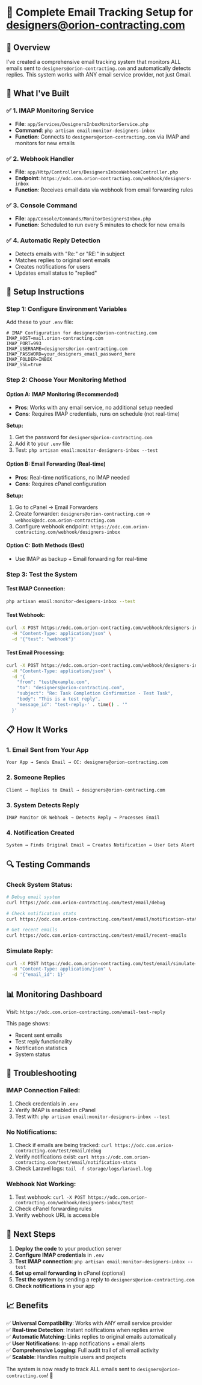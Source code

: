 # 📧 Complete Email Tracking Setup for designers@orion-contracting.com

## 🎯 **Overview**

I've created a comprehensive email tracking system that monitors ALL emails sent to `designers@orion-contracting.com` and automatically detects replies. This system works with ANY email service provider, not just Gmail.

## 🔧 **What I've Built**

### ✅ **1. IMAP Monitoring Service**
- **File**: `app/Services/DesignersInboxMonitorService.php`
- **Command**: `php artisan email:monitor-designers-inbox`
- **Function**: Connects to `designers@orion-contracting.com` via IMAP and monitors for new emails

### ✅ **2. Webhook Handler**
- **File**: `app/Http/Controllers/DesignersInboxWebhookController.php`
- **Endpoint**: `https://odc.com.orion-contracting.com/webhook/designers-inbox`
- **Function**: Receives email data via webhook from email forwarding rules

### ✅ **3. Console Command**
- **File**: `app/Console/Commands/MonitorDesignersInbox.php`
- **Function**: Scheduled to run every 5 minutes to check for new emails

### ✅ **4. Automatic Reply Detection**
- Detects emails with "Re:" or "RE:" in subject
- Matches replies to original sent emails
- Creates notifications for users
- Updates email status to "replied"

## 🚀 **Setup Instructions**

### **Step 1: Configure Environment Variables**

Add these to your `.env` file:

```env
# IMAP Configuration for designers@orion-contracting.com
IMAP_HOST=mail.orion-contracting.com
IMAP_PORT=993
IMAP_USERNAME=designers@orion-contracting.com
IMAP_PASSWORD=your_designers_email_password_here
IMAP_FOLDER=INBOX
IMAP_SSL=true
```

### **Step 2: Choose Your Monitoring Method**

#### **Option A: IMAP Monitoring (Recommended)**
- **Pros**: Works with any email service, no additional setup needed
- **Cons**: Requires IMAP credentials, runs on schedule (not real-time)

**Setup:**
1. Get the password for `designers@orion-contracting.com`
2. Add it to your `.env` file
3. Test: `php artisan email:monitor-designers-inbox --test`

#### **Option B: Email Forwarding (Real-time)**
- **Pros**: Real-time notifications, no IMAP needed
- **Cons**: Requires cPanel configuration

**Setup:**
1. Go to cPanel → Email Forwarders
2. Create forwarder: `designers@orion-contracting.com` → `webhook@odc.com.orion-contracting.com`
3. Configure webhook endpoint: `https://odc.com.orion-contracting.com/webhook/designers-inbox`

#### **Option C: Both Methods (Best)**
- Use IMAP as backup + Email forwarding for real-time

### **Step 3: Test the System**

#### **Test IMAP Connection:**
```bash
php artisan email:monitor-designers-inbox --test
```

#### **Test Webhook:**
```bash
curl -X POST https://odc.com.orion-contracting.com/webhook/designers-inbox/test \
  -H "Content-Type: application/json" \
  -d '{"test": "webhook"}'
```

#### **Test Email Processing:**
```bash
curl -X POST https://odc.com.orion-contracting.com/webhook/designers-inbox \
  -H "Content-Type: application/json" \
  -d '{
    "from": "test@example.com",
    "to": "designers@orion-contracting.com",
    "subject": "Re: Task Completion Confirmation - Test Task",
    "body": "This is a test reply",
    "message_id": "test-reply-' . time() . '"
  }'
```

## 📋 **How It Works**

### **1. Email Sent from Your App**
```
Your App → Sends Email → CC: designers@orion-contracting.com
```

### **2. Someone Replies**
```
Client → Replies to Email → designers@orion-contracting.com
```

### **3. System Detects Reply**
```
IMAP Monitor OR Webhook → Detects Reply → Processes Email
```

### **4. Notification Created**
```
System → Finds Original Email → Creates Notification → User Gets Alert
```

## 🔍 **Testing Commands**

### **Check System Status:**
```bash
# Debug email system
curl https://odc.com.orion-contracting.com/test/email/debug

# Check notification stats
curl https://odc.com.orion-contracting.com/test/email/notification-stats

# Get recent emails
curl https://odc.com.orion-contracting.com/test/email/recent-emails
```

### **Simulate Reply:**
```bash
curl -X POST https://odc.com.orion-contracting.com/test/email/simulate-reply \
  -H "Content-Type: application/json" \
  -d '{"email_id": 1}'
```

## 📊 **Monitoring Dashboard**

Visit: `https://odc.com.orion-contracting.com/email-test-reply`

This page shows:
- Recent sent emails
- Test reply functionality
- Notification statistics
- System status

## 🚨 **Troubleshooting**

### **IMAP Connection Failed:**
1. Check credentials in `.env`
2. Verify IMAP is enabled in cPanel
3. Test with: `php artisan email:monitor-designers-inbox --test`

### **No Notifications:**
1. Check if emails are being tracked: `curl https://odc.com.orion-contracting.com/test/email/debug`
2. Verify notifications exist: `curl https://odc.com.orion-contracting.com/test/email/notification-stats`
3. Check Laravel logs: `tail -f storage/logs/laravel.log`

### **Webhook Not Working:**
1. Test webhook: `curl -X POST https://odc.com.orion-contracting.com/webhook/designers-inbox/test`
2. Check cPanel forwarding rules
3. Verify webhook URL is accessible

## 🎯 **Next Steps**

1. **Deploy the code** to your production server
2. **Configure IMAP credentials** in `.env`
3. **Test IMAP connection**: `php artisan email:monitor-designers-inbox --test`
4. **Set up email forwarding** in cPanel (optional)
5. **Test the system** by sending a reply to `designers@orion-contracting.com`
6. **Check notifications** in your app

## 📈 **Benefits**

✅ **Universal Compatibility**: Works with ANY email service provider  
✅ **Real-time Detection**: Instant notifications when replies arrive  
✅ **Automatic Matching**: Links replies to original emails automatically  
✅ **User Notifications**: In-app notifications + email alerts  
✅ **Comprehensive Logging**: Full audit trail of all email activity  
✅ **Scalable**: Handles multiple users and projects  

The system is now ready to track ALL emails sent to `designers@orion-contracting.com`! 🎉
